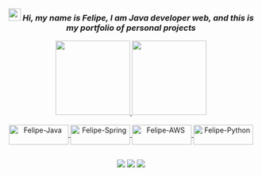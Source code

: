 <div align="center">
  
  ### <img src="https://user-images.githubusercontent.com/50116696/117180968-23688f80-adab-11eb-86f4-c73e86d19d46.gif" width="25" height="25"> *_Hi, my name is Felipe, I am Java developer web, and this is my portfolio of personal projects_*
  
  <a href="https://github.com/Felipe007Guimaraes">
  <img height="150em" src="https://github-readme-stats.vercel.app/api?username=Felipe007Guimaraes&show_icons=true&theme=dark&include_all_commits=true&count_private=true"/>
  <img height="150em" src="https://github-readme-stats.vercel.app/api/top-langs/?username=Felipe007Guimaraes&layout=compact&langs_count=7&theme=dark"/>
</div>
    
<div align="center">
  <div style="display: inline_block"><br>
  <img align="center" alt="Felipe-Java" height="40" width="120" src="https://img.shields.io/badge/Java-ED8B00?style=for-the-badge&logo=java&logoColor=white">
  <img align="center" alt="Felipe-Spring" height="40" width="120" src="https://img.shields.io/badge/Spring-6DB33F?style=for-the-badge&logo=spring&logoColor=white">
  <img align="center" alt="Felipe-AWS" height="40" width="120" src="https://img.shields.io/badge/Amazon_AWS-232F3E?style=for-the-badge&logo=amazon-aws&logoColor=white">
  <img align="center" alt="Felipe-Python" height="40" width="120" src="https://img.shields.io/badge/Python-14354C?style=for-the-badge&logo=python&logoColor=white"> 
</div>
  
##
 <div> 
 <a href="https://discord.gg/Felipe007#6215" target="_blank"><img src="https://img.shields.io/badge/Discord-7289DA?style=for-the-badge&logo=discord&logoColor=white" target="_blank"></a> 
  <a href = "mailto:felipe007.dnl123@gmail.com"><img src="https://img.shields.io/badge/-Gmail-%23333?style=for-the-badge&logo=gmail&logoColor=white" target="_blank"></a>
  <a href="https://www.linkedin.com/in/felipe-da-silva-guimar%C3%A3es-8656ba214/" target="_blank"><img src="https://img.shields.io/badge/-LinkedIn-%230077B5?style=for-the-badge&logo=linkedin&logoColor=white" target="_blank"></a> 
</div>
